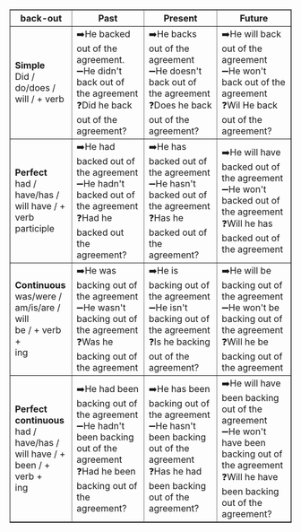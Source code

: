 <table border="1" cellpadding="5" cellspacing="0">
  <tr>
    <th>back-out</th>
    <th>Past</th>
    <th>Present</th>
    <th>Future</th>
  </tr>
  <tr>
    <td><strong>Simple</strong><br>Did / do/does /<br>will / + verb</td>
    <td>
      ➡️He backed out of the agreement.<br>
      ➖He didn't back out of the agreement<br>
      ❓Did he back out of the agreement?<br>
    </td>
    <td>
      ➡️He backs out of the agreement<br>
      ➖He doesn't back out of the agreement<br>
      ❓Does he back out of the agreement?<br>
    </td>
    <td>
      ➡️He will back out of the agreement<br>
      ➖He won't back out of the agreement<br>
      ❓Wil He back out of the agreement?<br>
    </td>
  </tr>
  <tr>
    <td><strong>Perfect</strong><br>had / have/has /<br>will have / +<br>verb participle</td>
    <td>
      ➡️He had backed out of the agreement<br>
      ➖He hadn't backed out of the agreement<br>
      ❓Had he backed out the agreement?<br>
    </td>
    <td>
      ➡️He has backed out of the agreement<br>
      ➖He hasn't backed out of the agreement<br>
      ❓Has he backed out of the agreement?<br>
    </td>
    <td>
      ➡️He will have backed out of the agreement<br>
      ➖He won't backed out of the agreement<br>
      ❓Will he has backed out of the agreement<br>
    </td>
  </tr>
  <tr>
    <td><strong>Continuous</strong><br>was/were /<br>am/is/are / will<br>be / + verb +<br>ing</td>
    <td>
      ➡️He was backing out of the agreement<br>
      ➖He wasn't backing out of the agreement<br>
      ❓Was he backing out of the agreement<br>
    </td>
    <td>
      ➡️He is backing out of the agreement<br>
      ➖He isn't backing out of the agreement<br>
      ❓Is he backing out of the agreement?<br>
    </td>
    <td>
      ➡️He will be backing out of the agreement<br>
      ➖He won't be backing out of the agreement<br>
      ❓Will he be backing out of the agreement<br>
    </td>
  </tr>
  <tr>
    <td><strong>Perfect<br>continuous</strong><br>had / have/has /<br>will have / +<br>been / + verb +<br>ing</td>
    <td>
      ➡️He had been backing out of the agreement<br>
      ➖He hadn't been backing out of the agreement<br>
      ❓Had he been backing out of the agreement?<br>
    </td>
    <td>
      ➡️He has been backing out of the agreement <br>
      ➖He hasn't been backing out of the agreement<br>
      ❓Has he had been backing out of the agreement?<br>
    </td>
    <td>
      ➡️He will have been backing out of the agreement<br>
      ➖He won't have been backing out of the agreement<br>
      ❓Will he have been backing out of the agreement?<br>
    </td>
  </tr>
</table>